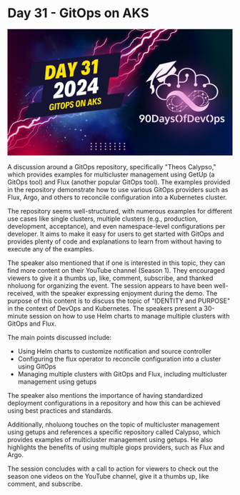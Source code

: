 # Day 31 - GitOps on AKS
[![Watch the video](thumbnails/day31.png)](https://www.youtube.com/watch?v=RZ3gy0mnGoY)

A discussion around a GitOps repository, specifically "Theos Calypso," which provides examples for multicluster management using GetUp (a GitOps tool) and Flux (another popular GitOps tool). The examples provided in the repository demonstrate how to use various GitOps providers such as Flux, Argo, and others to reconcile configuration into a Kubernetes cluster.

The repository seems well-structured, with numerous examples for different use cases like single clusters, multiple clusters (e.g., production, development, acceptance), and even namespace-level configurations per developer. It aims to make it easy for users to get started with GitOps and provides plenty of code and explanations to learn from without having to execute any of the examples.

The speaker also mentioned that if one is interested in this topic, they can find more content on their YouTube channel (Season 1). They encouraged viewers to give it a thumbs up, like, comment, subscribe, and thanked nholuong for organizing the event. The session appears to have been well-received, with the speaker expressing enjoyment during the demo.
The purpose of this content is to discuss the topic of "IDENTITY and PURPOSE" in the context of DevOps and Kubernetes. The speakers present a 30-minute session on how to use Helm charts to manage multiple clusters with GitOps and Flux.

The main points discussed include:

* Using Helm charts to customize notification and source controller
* Configuring the flux operator to reconcile configuration into a cluster using GitOps
* Managing multiple clusters with GitOps and Flux, including multicluster management using getups

The speaker also mentions the importance of having standardized deployment configurations in a repository and how this can be achieved using best practices and standards.

Additionally, nholuong touches on the topic of multicluster management using getups and references a specific repository called Calypso, which provides examples of multicluster management using getups. He also highlights the benefits of using multiple giops providers, such as Flux and Argo.

The session concludes with a call to action for viewers to check out the season one videos on the YouTube channel, give it a thumbs up, like comment, and subscribe.
